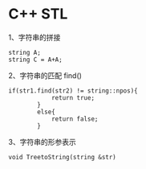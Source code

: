 # C++  STL
 1、字符串的拼接 
```
string A;
string C = A+A;
```
 2、字符串的匹配 find() 
```
if(str1.find(str2) != string::npos){
            return true;
        }
        else{
            return false;
        }
```
 3、字符串的形参表示 
```
void TreetoString(string &str)
```

